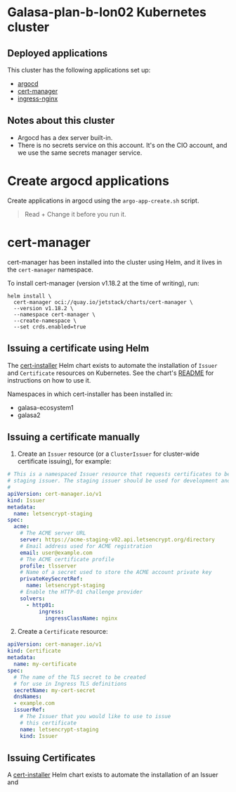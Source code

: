 # Galasa-plan-b-lon02 Kubernetes cluster


## Deployed applications
This cluster has the following applications set up:

- [argocd](https://argocd.galasa-plan-b-lon02-3fdc13787e8248a7d32fa4e5af5b0294-0000.eu-gb.containers.appdomain.cloud)
- [cert-manager](https://cert-manager.io)
- [ingress-nginx](https://kubernetes.github.io/ingress-nginx)

## Notes about this cluster

- Argocd has a dex server built-in.
- There is no secrets service on this account. It's on the CIO account, and we use the same secrets manager service.

# Create argocd applications
Create applications in argocd using the `argo-app-create.sh` script.

> Read + Change it before you run it.

# cert-manager
cert-manager has been installed into the cluster using Helm, and it lives in the `cert-manager` namespace.

To install cert-manager (version v1.18.2 at the time of writing), run:

```
helm install \
  cert-manager oci://quay.io/jetstack/charts/cert-manager \
  --version v1.18.2 \
  --namespace cert-manager \
  --create-namespace \
  --set crds.enabled=true
```

## Issuing a certificate using Helm

The [cert-installer](../cert-installer) Helm chart exists to automate the installation of `Issuer` and `Certificate` resources on Kubernetes. See the chart's [README](../cert-installer/README.md) for instructions on how to use it.

Namespaces in which cert-installer has been installed in:

- galasa-ecosystem1
- galasa2

## Issuing a certificate manually

1. Create an `Issuer` resource (or a `ClusterIssuer` for cluster-wide certificate issuing), for example:

```yaml
# This is a namespaced Issuer resource that requests certificates to be issued from the Let's Encrypt
# staging issuer. The staging issuer should be used for development and testing purposes only.
# 
apiVersion: cert-manager.io/v1
kind: Issuer
metadata:
  name: letsencrypt-staging
spec:
  acme:
    # The ACME server URL
    server: https://acme-staging-v02.api.letsencrypt.org/directory
    # Email address used for ACME registration
    email: user@example.com
    # The ACME certificate profile
    profile: tlsserver
    # Name of a secret used to store the ACME account private key
    privateKeySecretRef:
      name: letsencrypt-staging
    # Enable the HTTP-01 challenge provider
    solvers:
      - http01:
          ingress:
            ingressClassName: nginx
```

2. Create a `Certificate` resource:

```yaml
apiVersion: cert-manager.io/v1
kind: Certificate
metadata:
  name: my-certificate
spec:
  # The name of the TLS secret to be created
  # for use in Ingress TLS definitions
  secretName: my-cert-secret
  dnsNames:
  - example.com
  issuerRef:
    # The Issuer that you would like to use to issue
    # this certificate
    name: letsencrypt-staging
    kind: Issuer

```
## Issuing Certificates

A [cert-installer](../cert-installer) Helm chart exists to automate the installation of an Issuer and 